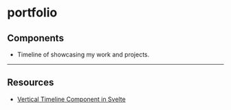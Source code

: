 # portfolio

## Components
- Timeline of showcasing my work and projects.

---
## Resources
- [Vertical Timeline Component in Svelte](https://github.com/K-Sato1995/svelte-vertical-timeline)
